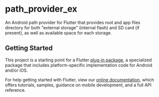 # path_provider_ex

An Android path provider for Flutter that provides root and app files directory for both &quot;external storage&quot; (internal flash) and SD card (if present), as well as available space for each storage.

## Getting Started

This project is a starting point for a Flutter
[plug-in package](https://flutter.io/developing-packages/),
a specialized package that includes platform-specific implementation code for
Android and/or iOS.

For help getting started with Flutter, view our 
[online documentation](https://flutter.io/docs), which offers tutorials, 
samples, guidance on mobile development, and a full API reference.
